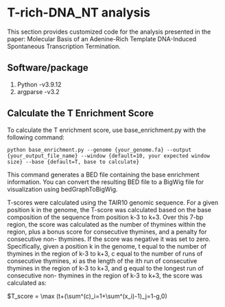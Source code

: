 # T-rich-DNA_NT analysis
This section provides customized code for the analysis presented in the paper: Molecular Basis of an Adenine-Rich Template DNA-Induced Spontaneous Transcription Termination.

## Software/package
1. Python -v3.9.12 
2. argparse -v3.2

## Calculate the T Enrichment Score
To calculate the T enrichment score, use base_enrichment.py with the following command:
```
python base_enrichment.py --genome {your_genome.fa} --output {your_output_file_name} --window {default=10, your expected window size} --base {default=T, base to calculate}
```
This command generates a BED file containing the base enrichment information. You can convert the resulting BED file to a BigWig file for visualization using bedGraphToBigWig.

T-scores were calculated using the TAIR10 genomic sequence. For a given position k
in the genome, the T-score was calculated based on the base composition of the
sequence from position k-3 to k+3. Over this 7-bp region, the score was
calculated as the number of thymines within the region, plus a bonus score for
consecutive thymines, and a penalty for consecutive non- thymines. If the score was
negative it was set to zero. Specifically, given a position k in the genome, t equal to the
number of thymines in the region of k-3 to k+3, c equal to the number of runs of
consecutive thymines, xi as the length of the ith run of consecutive thymines in the
region of k-3 to k+3, and g equal to the longest run of consecutive non- thymines in the
region of k-3 to k+3, the score was calculated as:

$T_score = \max (t+(\sum^(c)_i=1+\sum^(x_i)-1)_j=1-g,0)
